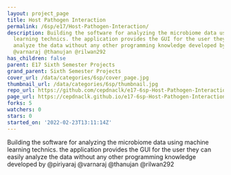 ```yaml
---
layout: project_page
title: Host Pathogen Interaction
permalink: /6sp/e17/Host-Pathogen-Interaction/
description: Building the software for analyzing the microbiome data using machine
  learning technics. the application provides the GUI for the user they can easily
  analyze the data without any other programming knowledge developed by  @piriyaraj
  @varnaraj @thanujan @rilwan292
has_children: false
parent: E17 Sixth Semester Projects
grand_parent: Sixth Semester Projects
cover_url: /data/categories/6sp/cover_page.jpg
thumbnail_url: /data/categories/6sp/thumbnail.jpg
repo_url: https://github.com/cepdnaclk/e17-6sp-Host-Pathogen-Interaction
page_url: https://cepdnaclk.github.io/e17-6sp-Host-Pathogen-Interaction
forks: 5
watchers: 0
stars: 0
started_on: '2022-02-23T13:11:14Z'
---
```


Building the software for analyzing the microbiome data using machine learning technics. the application provides the GUI for the user they can easily analyze the data without any other programming knowledge developed by  @piriyaraj @varnaraj @thanujan @rilwan292
